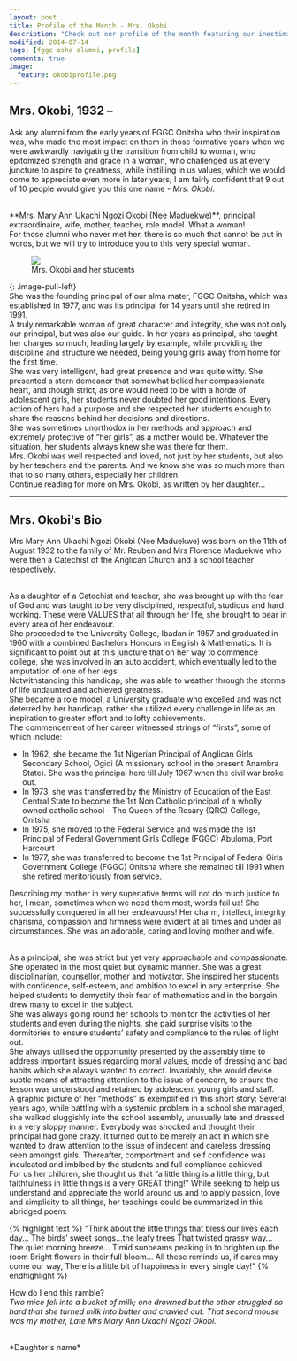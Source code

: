 ```yaml
---
layout: post
title: Profile of the Month - Mrs. Okobi
description: "Check out our profile of the month featuring our inestimable founding principal, Mrs. Okobi"
modified: 2014-07-14
tags: [fggc osha alumni, profile]
comments: true
image:
  feature: okobiprofile.png
---
```


## Mrs. Okobi, 1932 – 

Ask any alumni from the early years of FGGC Onitsha who their inspiration was, who made the most impact on them in those formative years when we were awkwardly navigating the transition from child to woman, who epitomized strength and grace in a woman, who challenged us at every juncture to aspire to greatness, while instilling in us values, which we would come to appreciate even more in later years; I am fairly confident that 9 out of 10 people would give you this one name - *Mrs. Okobi*.

<br>
**Mrs. Mary Ann Ukachi Ngozi Okobi (Nee Maduekwe)**, principal extraordinaire, wife, mother, teacher, role model. What a woman!

<br>
For those alumni who never met her, there is so much that cannot be put in words, but we will try to introduce you to this very special woman.

<figure>
	<a href="{{ site.url }}/images/okobigrp.gif"><img src="{{ site.url }}/images/okobigrp.gif"></a>
	<figcaption>Mrs. Okobi and her students</figcaption>
</figure>
{: .image-pull-left}

<br>
She was the founding principal of our alma mater, FGGC Onitsha, which was established in 1977, and was its principal for 14 years until she retired in 1991.

<br>
A truly remarkable woman of great character and integrity, she was not only our principal, but was also our guide. In her years as principal, she taught her charges so much, leading largely by example, while providing the discipline and structure we needed, being young girls away from home for the first time. 

<br>
She was very intelligent, had great presence and was quite witty. She presented a stern demeanor that somewhat belied her compassionate heart, and though strict, as one would need to be with a horde of adolescent girls, her students never doubted her good intentions. Every action of hers had a purpose and she respected her students enough to share the reasons behind her decisions and directions.

<br>
She was sometimes unorthodox in her methods and approach and extremely protective of “her girls”, as a mother would be. Whatever the situation, her students always knew she was there for them. 

<br>
Mrs. Okobi was well respected and loved, not just by her students, but also by her teachers and the parents. And we know she was so much more than that to so many others, especially her children.

<br>
Continue reading for more on Mrs. Okobi, as written by her daughter...

---

## Mrs. Okobi's Bio 

Mrs Mary Ann Ukachi Ngozi Okobi (Nee Maduekwe) was born on the 11th of August 1932 to the family of Mr. Reuben and Mrs Florence Maduekwe who were then a Catechist of the Anglican Church and a school teacher respectively. 

<br>
As a daughter of a Catechist and teacher, she was brought up with the fear of God and was taught to be very disciplined, respectful, studious and hard working. These were VALUES that all through her life, she brought to bear in every area of her endeavour. 

<br>
She proceeded to the University College, Ibadan in 1957 and graduated in 1960 with a combined Bachelors Honours in English & Mathematics. It is significant to point out at this juncture that on her way to commence college, she was involved in an auto accident, which eventually led to the amputation of one of her legs. 

<br>
Notwithstanding this handicap, she was able to weather through the storms of life undaunted and achieved greatness. 

<br>
She became a role model, a University graduate who excelled and was not deterred by her handicap; rather she utilized every challenge in life as an inspiration to greater effort and to lofty achievements. 

<br>
The commencement of her career witnessed strings of “firsts”, some of which include: 

* In 1962, she became the 1st Nigerian Principal of Anglican Girls Secondary School, Ogidi (A missionary school in the present Anambra State). She was the principal here till July 1967 when the civil war broke out. 
* In 1973, she was transferred by the Ministry of Education of the East Central State to become the 1st Non Catholic principal of a wholly owned catholic school - The Queen of the Rosary (QRC) College, Onitsha 
* In 1975, she moved to the Federal Service and was made the 1st Principal of Federal Government Girls College (FGGC) Abuloma, Port Harcourt 
* In 1977, she was transferred to become the 1st Principal of Federal Girls Government College (FGGC) Onitsha where she remained till 1991 when she retired meritoriously from service. 

Describing my mother in very superlative terms will not do much justice to her, I mean, sometimes when we need them most, words fail us! She successfully conquered in all her endeavours! Her charm, intellect, integrity, charisma, compassion and firmness were evident at all times and under all circumstances. She was an adorable, caring and loving mother and wife. 

<br>
As a principal, she was strict but yet very approachable and compassionate. She operated in the most quiet but dynamic manner. She was a great disciplinarian, counsellor, mother and motivator. She inspired her students with confidence, self-esteem, and ambition to excel in any enterprise. She helped students to demystify their fear of mathematics and in the bargain, drew many to excel in the subject. 

<br>
She was always going round her schools to monitor the activities of her students and even during the nights, she paid surprise visits to the dormitories to ensure students’ safety and compliance to the rules of light out. 

<br>
She always utilised the opportunity presented by the assembly time to address important issues regarding moral values, mode of dressing and bad habits which she always wanted to correct. Invariably, she would devise subtle means of attracting attention to the issue of concern, to ensure the lesson was understood and retained by adolescent young girls and staff. 

<br>
A graphic picture of her “methods” is exemplified in this short story: Several years ago, while battling with a systemic problem in a school she managed, she walked sluggishly into the school assembly, unusually late and dressed in a very sloppy manner. Everybody was shocked and thought their principal had gone crazy. It turned out to be merely an act in which she wanted to draw attention to the issue of indecent and careless dressing seen amongst girls. Thereafter, comportment and self confidence was inculcated and imbibed by the students and full compliance achieved. 

<br>
For us her children, she thought us that “a little thing is a little thing, but faithfulness in little things is a very GREAT thing!” While seeking to help us understand and appreciate the world around us and to apply passion, love and simplicity to all things, her teachings could be summarized in this abridged poem: 

{% highlight text %}
“Think about the little things that bless our lives each day... 
The birds’ sweet songs...the leafy trees 
That twisted grassy way... 
The quiet morning breeze... 
Timid sunbeams peaking in to brighten up the room 
Bright flowers in their full bloom... 
All these reminds us, if cares may come our way, 
There is a little bit of happiness in every single day!" 
{% endhighlight %}

How do I end this ramble? 
<br>
*Two mice fell into a bucket of milk; one drowned but the other struggled so hard that she turned milk into butter and crawled out.  That second mouse was my mother, Late Mrs Mary Ann Ukachi Ngozi Okobi.*

<br>
*Daughter's name*
